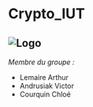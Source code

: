 # Crypto_IUT

![Logo](https://cryptofr.com/assets/uploads/profile/8580-profileavatar.png)
 ---------------------------


*Membre du groupe :*
  - Lemaire Arthur
  - Andrusiak Victor
  - Courquin Chloé
